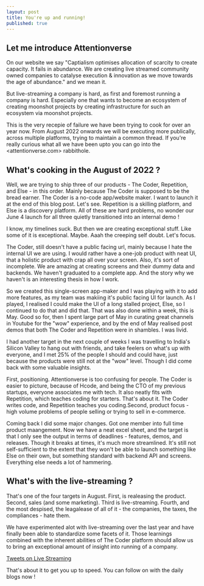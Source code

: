 ```yaml
---
layout: post
title: You're up and running!
published: true
---
```

## Let me introduce Attentionverse 

On our website we say "Captialism optimises allocation of scarcity to create capacity. It fails in abundance. We are creating live streamed community owned companies to catalyse execution & innovation as we move towards the age of abundance." and we mean it. 

But live-streaming a company is hard, as first and foremost running a company is hard. Especially one that wants to become an ecosystem of creating moonshot projects by creating infrastructure for such an ecosystem via moonshot projects. 

This is the very recepie of failure we have been trying to cook for over an year now. From August 2022 onwards we will be executing more publically, across multiple platforms, trying to maintain a common thread. If you're really curious what all we have been upto you can go into the <attentionverse.com> rabbithole.


## What's cooking in the August of 2022 ?

Well, we are trying to ship three of our products - The Coder, Repetition, and Else - in this order. Mainly because The Coder is supposed to be the bread earner. The Coder is a no-code app/website maker. I want to launch it at the end of this blog post. Let's see. Repetition is a skilling platform, and Else is a discovery platform. All of these are hard problems, no wonder our June 4 launch for all three quietly transitioned into an internal demo !

I know, my timelines suck. But then we are creating exceptional stuff. Like some of it is exceptional. Maybe. Aaah the creeping self doubt. Let's focus.

The Coder, still doesn't have a public facing url, mainly because I hate the internal UI we are using. I would rather have a one-job product with neat UI, that a holistic product with crap all over your screen. Also, it's sort of incomplete. We are amazing at creating screens and their dummy data and backends. We haven't graduated to a complete app. And the story why we haven't is an interesting thesis in how I work. 

So we created this single-screen app-maker and I was playing with it to add more features, as my team was makiing it's public facing UI for launch. As I played, I realised I could make the UI of a long stalled project, Else, so I continued to do that and did that. That was also done within a week, this is May. Good so for, then I spent large part of May in curating great channels in Youtube for the "wow" experience, and by the end of May realised post demos that both The Coder and Repetition were in shambles. I was livid.

I had another target in the next couple of weeks I was travelling to India's Silicon Valley to hang out with friends, and take feelers on what's up with everyone, and I met 25% of the people I should and could have, just because the products were still not at the "wow" level. Though I did come back with some valuable insights. 

First, positioning. Attentionverse is too confusing for people. The Coder is easier to picture, because of Hcode, and being the CTO of my previous startups, everyone associates me with tech. It also neatly fits with Repetition, which teaches coding for starters. That's about it. The Coder writes code, and Repetition teaches you coding.Second, product focus - high volume problems of people selling or trying to sell in e-commerce.

Coming back I did some major changes. Got one member into full time product maangement. Now we have a neat excel sheet, and the target is that I only see the output in terms of deadlines - features, demos, and releases. Though it breaks at times, it's much more streamlined. It's still not self-sufficient to the extent that they won't be able to launch something like Else on their own, but something standard with backend API and screens. Everything else needs a lot of hammering. 

## What's with the live-streaming ?

That's one of the four targets in August. First, is realeasing the product. Second, sales (and some marketing). Third is live-streaming. Fourth, and the most despised, the leagalease of all of it - the companies, the taxes, the compliances - hate them.

We have experimented alot with live-streaming over the last year and have finally been able to standardize some facets of it. Those learnings combined with the inherent abilities of The Coder platform should allow us to bring an exceptional amount of insight into running of a company.

[Tweets on Live Streaming](https://twitter.com/attentionverse/status/1515031908379287552)

That's about it to get you up to speed. You can follow on with the daily blogs now !